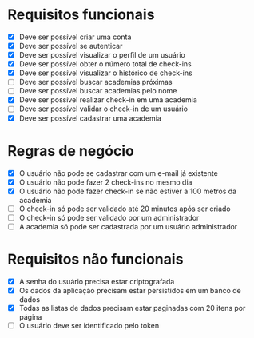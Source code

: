# Requisitos funcionais

- [x] Deve ser possível criar uma conta
- [x] Deve ser possível se autenticar
- [x] Deve ser possível visualizar o perfil de um usuário
- [x] Deve ser possível obter o número total de check-ins
- [x] Deve ser possível visualizar o histórico de check-ins
- [ ] Deve ser possível buscar academias próximas
- [ ] Deve ser possível buscar academias pelo nome
- [x] Deve ser possível realizar check-in em uma academia
- [ ] Deve ser possível validar o check-in de um usuário
- [x] Deve ser possível cadastrar uma academia

# Regras de negócio

- [x] O usuário não pode se cadastrar com um e-mail já existente
- [x] O usuário não pode fazer 2 check-ins no mesmo dia
- [x] O usuário não pode fazer check-in se não estiver a 100 metros da academia
- [ ] O check-in só pode ser validado até 20 minutos após ser criado
- [ ] O check-in só pode ser validado por um administrador
- [ ] A academia só pode ser cadastrada por um usuário administrador

# Requisitos não funcionais

- [x] A senha do usuário precisa estar criptografada
- [x] Os dados da aplicação precisam estar persistidos em um banco de dados
- [x] Todas as listas de dados precisam estar paginadas com 20 itens por página
- [ ] O usuário deve ser identificado pelo token
